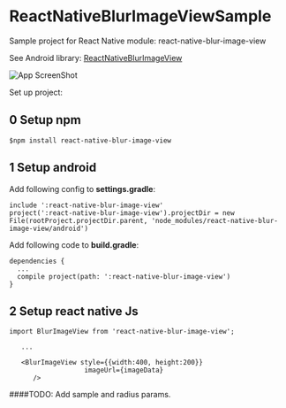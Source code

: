 # ReactNativeBlurImageViewSample
Sample project for React Native module: react-native-blur-image-view

See Android library: [ReactNativeBlurImageView](https://github.com/herbertdai/ReactNativeBlurImageView)


![App ScreenShot](https://cloud.githubusercontent.com/assets/880188/14610052/dc87711a-05be-11e6-95e5-bdfdb79b4451.png)


Set up project:

## 0 Setup npm
`$npm install react-native-blur-image-view`

## 1 Setup android


Add following config to **settings.gradle**:

    include ':react-native-blur-image-view'
    project(':react-native-blur-image-view').projectDir = new File(rootProject.projectDir.parent, 'node_modules/react-native-blur-image-view/android')


Add following code to **build.gradle**:

	dependencies {
   	  ...
   	  compile project(path: ':react-native-blur-image-view')
	}
	
	
## 2 Setup react native Js
    import BlurImageView from 'react-native-blur-image-view';

       ... 

       <BlurImageView style={{width:400, height:200}}
                       imageUrl={imageData}
          />
          
####TODO: Add sample and radius params.
